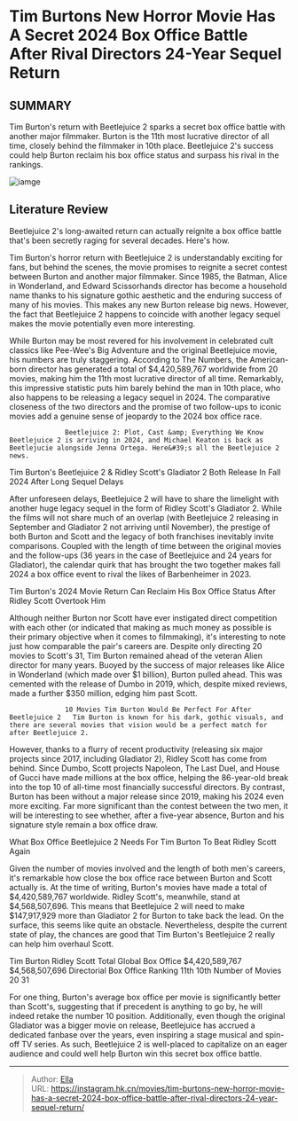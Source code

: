 # Tim Burtons New Horror Movie Has A Secret 2024 Box Office Battle After Rival Directors 24-Year Sequel Return


## SUMMARY 



  Tim Burton&#39;s return with Beetlejuice 2 sparks a secret box office battle with another major filmmaker.   Burton is the 11th most lucrative director of all time, closely behind the filmmaker in 10th place.   Beetlejuice 2&#39;s success could help Burton reclaim his box office status and surpass his rival in the rankings.  

![iamge](https://static1.srcdn.com/wordpress/wp-content/uploads/2024/01/tim-burton-beetlejuice-2-ridley-scott-gladiator-2-box-office-battle.jpeg)

## Literature Review

Beetlejuice 2&#39;s long-awaited return can actually reignite a box office battle that&#39;s been secretly raging for several decades. Here&#39;s how.




Tim Burton&#39;s horror return with Beetlejuice 2 is understandably exciting for fans, but behind the scenes, the movie promises to reignite a secret contest between Burton and another major filmmaker. Since 1985, the Batman, Alice in Wonderland, and Edward Scissorhands director has become a household name thanks to his signature gothic aesthetic and the enduring success of many of his movies. This makes any new Burton release big news. However, the fact that Beetlejuice 2 happens to coincide with another legacy sequel makes the movie potentially even more interesting.




While Burton may be most revered for his involvement in celebrated cult classics like Pee-Wee&#39;s Big Adventure and the original Beetlejuice movie, his numbers are truly staggering. According to The Numbers, the American-born director has generated a total of $4,420,589,767 worldwide from 20 movies, making him the 11th most lucrative director of all time. Remarkably, this impressive statistic puts him barely behind the man in 10th place, who also happens to be releasing a legacy sequel in 2024. The comparative closeness of the two directors and the promise of two follow-ups to iconic movies add a genuine sense of jeopardy to the 2024 box office race.

                  Beetlejuice 2: Plot, Cast &amp; Everything We Know   Beetlejuice 2 is arriving in 2024, and Michael Keaton is back as Beetlejucie alongside Jenna Ortega. Here&#39;s all the Beetlejuice 2 news.   


 Tim Burton&#39;s Beetlejuice 2 &amp; Ridley Scott&#39;s Gladiator 2 Both Release In Fall 2024 After Long Sequel Delays 
          




After unforeseen delays, Beetlejuice 2 will have to share the limelight with another huge legacy sequel in the form of Ridley Scott&#39;s Gladiator 2. While the films will not share much of an overlap (with Beetlejuice 2 releasing in September and Gladiator 2 not arriving until November), the prestige of both Burton and Scott and the legacy of both franchises inevitably invite comparisons. Coupled with the length of time between the original movies and the follow-ups (36 years in the case of Beetlejuice and 24 years for Gladiator), the calendar quirk that has brought the two together makes fall 2024 a box office event to rival the likes of Barbenheimer in 2023.



 Tim Burton&#39;s 2024 Movie Return Can Reclaim His Box Office Status After Ridley Scott Overtook Him 
         

Although neither Burton nor Scott have ever instigated direct competition with each other (or indicated that making as much money as possible is their primary objective when it comes to filmmaking), it&#39;s interesting to note just how comparable the pair&#39;s careers are. Despite only directing 20 movies to Scott&#39;s 31, Tim Burton remained ahead of the veteran Alien director for many years. Buoyed by the success of major releases like Alice in Wonderland (which made over $1 billion), Burton pulled ahead. This was cemented with the release of Dumbo in 2019, which, despite mixed reviews, made a further $350 million, edging him past Scott.




                  10 Movies Tim Burton Would Be Perfect For After Beetlejuice 2   Tim Burton is known for his dark, gothic visuals, and there are several movies that vision would be a perfect match for after Beetlejuice 2.   

However, thanks to a flurry of recent productivity (releasing six major projects since 2017, including Gladiator 2), Ridley Scott has come from behind. Since Dumbo, Scott projects Napoleon, The Last Duel, and House of Gucci have made millions at the box office, helping the 86-year-old break into the top 10 of all-time most financially successful directors. By contrast, Burton has been without a major release since 2019, making his 2024 even more exciting. Far more significant than the contest between the two men, it will be interesting to see whether, after a five-year absence, Burton and his signature style remain a box office draw.



 What Box Office Beetlejuice 2 Needs For Tim Burton To Beat Ridley Scott Again 
          




Given the number of movies involved and the length of both men&#39;s careers, it&#39;s remarkable how close the box office race between Burton and Scott actually is. At the time of writing, Burton&#39;s movies have made a total of $4,420,589,767 worldwide. Ridley Scott&#39;s, meanwhile, stand at $4,568,507,696. This means that Beetlejuice 2 will need to make $147,917,929 more than Gladiator 2 for Burton to take back the lead. On the surface, this seems like quite an obstacle. Nevertheless, despite the current state of play, the chances are good that Tim Burton&#39;s Beetlejuice 2 really can help him overhaul Scott.

   Tim Burton  Ridley Scott   Total Global Box Office  $4,420,589,767  $4,568,507,696   Directorial Box Office Ranking  11th  10th   Number of Movies  20  31   



For one thing, Burton&#39;s average box office per movie is significantly better than Scott&#39;s, suggesting that if precedent is anything to go by, he will indeed retake the number 10 position. Additionally, even though the original Gladiator was a bigger movie on release, Beetlejuice has accrued a dedicated fanbase over the years, even inspiring a stage musical and spin-off TV series. As such, Beetlejuice 2 is well-placed to capitalize on an eager audience and could well help Burton win this secret box office battle.






---

> Author: [Ella](https://instagram.hk.cn/)  
> URL: https://instagram.hk.cn/movies/tim-burtons-new-horror-movie-has-a-secret-2024-box-office-battle-after-rival-directors-24-year-sequel-return/  

